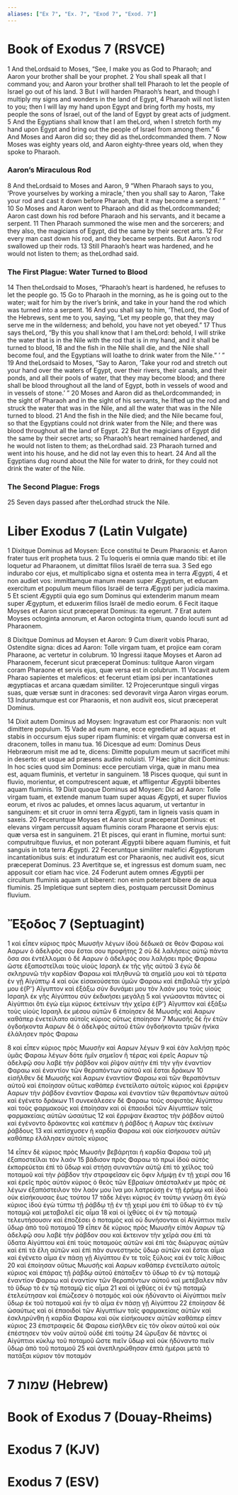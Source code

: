 ```yaml
---
aliases: ["Ex 7", "Ex. 7", "Exod 7", "Exod. 7"]
---
```



# Book of Exodus 7 (RSVCE)

1 And theLordsaid to Moses, “See, I make you as God to Pharaoh; and Aaron your brother shall be your prophet.
2 You shall speak all that I command you; and Aaron your brother shall tell Pharaoh to let the people of Israel go out of his land.
3 But I will harden Pharaoh’s heart, and though I multiply my signs and wonders in the land of Egypt,
4 Pharaoh will not listen to you; then I will lay my hand upon Egypt and bring forth my hosts, my people the sons of Israel, out of the land of Egypt by great acts of judgment.
5 And the Egyptians shall know that I am theLord, when I stretch forth my hand upon Egypt and bring out the people of Israel from among them.”
6 And Moses and Aaron did so; they did as theLordcommanded them.
7 Now Moses was eighty years old, and Aaron eighty-three years old, when they spoke to Pharaoh.
### Aaron’s Miraculous Rod
8 And theLordsaid to Moses and Aaron,
9 “When Pharaoh says to you, ‘Prove yourselves by working a miracle,’ then you shall say to Aaron, ‘Take your rod and cast it down before Pharaoh, that it may become a serpent.’ ”
10 So Moses and Aaron went to Pharaoh and did as theLordcommanded; Aaron cast down his rod before Pharaoh and his servants, and it became a serpent.
11 Then Pharaoh summoned the wise men and the sorcerers; and they also, the magicians of Egypt, did the same by their secret arts.
12 For every man cast down his rod, and they became serpents. But Aaron’s rod swallowed up their rods.
13 Still Pharaoh’s heart was hardened, and he would not listen to them; as theLordhad said.
### The First Plague: Water Turned to Blood
14 Then theLordsaid to Moses, “Pharaoh’s heart is hardened, he refuses to let the people go.
15 Go to Pharaoh in the morning, as he is going out to the water; wait for him by the river’s brink, and take in your hand the rod which was turned into a serpent.
16 And you shall say to him, ‘TheLord, the God of the Hebrews, sent me to you, saying, “Let my people go, that they may serve me in the wilderness; and behold, you have not yet obeyed.”
17 Thus says theLord, “By this you shall know that I am theLord: behold, I will strike the water that is in the Nile with the rod that is in my hand, and it shall be turned to blood,
18 and the fish in the Nile shall die, and the Nile shall become foul, and the Egyptians will loathe to drink water from the Nile.” ’ ”
19 And theLordsaid to Moses, “Say to Aaron, ‘Take your rod and stretch out your hand over the waters of Egypt, over their rivers, their canals, and their ponds, and all their pools of water, that they may become blood; and there shall be blood throughout all the land of Egypt, both in vessels of wood and in vessels of stone.’ ”
20 Moses and Aaron did as theLordcommanded; in the sight of Pharaoh and in the sight of his servants, he lifted up the rod and struck the water that was in the Nile, and all the water that was in the Nile turned to blood.
21 And the fish in the Nile died; and the Nile became foul, so that the Egyptians could not drink water from the Nile; and there was blood throughout all the land of Egypt.
22 But the magicians of Egypt did the same by their secret arts; so Pharaoh’s heart remained hardened, and he would not listen to them; as theLordhad said.
23 Pharaoh turned and went into his house, and he did not lay even this to heart.
24 And all the Egyptians dug round about the Nile for water to drink, for they could not drink the water of the Nile.
### The Second Plague: Frogs
25 Seven days passed after theLordhad struck the Nile.


# Liber Exodus 7 (Latin Vulgate)

1 Dixitque Dominus ad Moysen: Ecce constitui te Deum Pharaonis: et Aaron frater tuus erit propheta tuus.
2 Tu loqueris ei omnia quæ mando tibi: et ille loquetur ad Pharaonem, ut dimittat filios Israël de terra sua.
3 Sed ego indurabo cor ejus, et multiplicabo signa et ostenta mea in terra Ægypti,
4 et non audiet vos: immittamque manum meam super Ægyptum, et educam exercitum et populum meum filios Israël de terra Ægypti per judicia maxima.
5 Et scient Ægyptii quia ego sum Dominus qui extenderim manum meam super Ægyptum, et eduxerim filios Israël de medio eorum.
6 Fecit itaque Moyses et Aaron sicut præceperat Dominus: ita egerunt.
7 Erat autem Moyses octoginta annorum, et Aaron octoginta trium, quando locuti sunt ad Pharaonem.

8 Dixitque Dominus ad Moysen et Aaron:
9 Cum dixerit vobis Pharao, Ostendite signa: dices ad Aaron: Tolle virgam tuam, et projice eam coram Pharaone, ac vertetur in colubrum.
10 Ingressi itaque Moyses et Aaron ad Pharaonem, fecerunt sicut præceperat Dominus: tulitque Aaron virgam coram Pharaone et servis ejus, quæ versa est in colubrum.
11 Vocavit autem Pharao sapientes et maleficos: et fecerunt etiam ipsi per incantationes ægyptiacas et arcana quædam similiter.
12 Projeceruntque singuli virgas suas, quæ versæ sunt in dracones: sed devoravit virga Aaron virgas eorum.
13 Induratumque est cor Pharaonis, et non audivit eos, sicut præceperat Dominus.

14 Dixit autem Dominus ad Moysen: Ingravatum est cor Pharaonis: non vult dimittere populum.
15 Vade ad eum mane, ecce egredietur ad aquas: et stabis in occursum ejus super ripam fluminis: et virgam quæ conversa est in draconem, tolles in manu tua.
16 Dicesque ad eum: Dominus Deus Hebræorum misit me ad te, dicens: Dimitte populum meum ut sacrificet mihi in deserto: et usque ad præsens audire noluisti.
17 Hæc igitur dicit Dominus: In hoc scies quod sim Dominus: ecce percutiam virga, quæ in manu mea est, aquam fluminis, et vertetur in sanguinem.
18 Pisces quoque, qui sunt in fluvio, morientur, et computrescent aquæ, et affligentur Ægyptii bibentes aquam fluminis.
19 Dixit quoque Dominus ad Moysen: Dic ad Aaron: Tolle virgam tuam, et extende manum tuam super aquas Ægypti, et super fluvios eorum, et rivos ac paludes, et omnes lacus aquarum, ut vertantur in sanguinem: et sit cruor in omni terra Ægypti, tam in ligneis vasis quam in saxeis.
20 Feceruntque Moyses et Aaron sicut præceperat Dominus: et elevans virgam percussit aquam fluminis coram Pharaone et servis ejus: quæ versa est in sanguinem.
21 Et pisces, qui erant in flumine, mortui sunt: computruitque fluvius, et non poterant Ægyptii bibere aquam fluminis, et fuit sanguis in tota terra Ægypti.
22 Feceruntque similiter malefici Ægyptiorum incantationibus suis: et induratum est cor Pharaonis, nec audivit eos, sicut præceperat Dominus.
23 Avertitque se, et ingressus est domum suam, nec apposuit cor etiam hac vice.
24 Foderunt autem omnes Ægyptii per circuitum fluminis aquam ut biberent: non enim poterant bibere de aqua fluminis.
25 Impletique sunt septem dies, postquam percussit Dominus fluvium.


# Ἔξοδος 7 (Septuagint)

1 καὶ εἶπεν κύριος πρὸς Μωυσῆν λέγων ἰδοὺ δέδωκά σε θεὸν Φαραω καὶ Ααρων ὁ ἀδελφός σου ἔσται σου προφήτης
2 σὺ δὲ λαλήσεις αὐτῷ πάντα ὅσα σοι ἐντέλλομαι ὁ δὲ Ααρων ὁ ἀδελφός σου λαλήσει πρὸς Φαραω ὥστε ἐξαποστεῖλαι τοὺς υἱοὺς Ισραηλ ἐκ τῆς γῆς αὐτοῦ
3 ἐγὼ δὲ σκληρυνῶ τὴν καρδίαν Φαραω καὶ πληθυνῶ τὰ σημεῖά μου καὶ τὰ τέρατα ἐν γῇ Αἰγύπτῳ
4 καὶ οὐκ εἰσακούσεται ὑμῶν Φαραω καὶ ἐπιβαλῶ τὴν χεῖρά μου ἐ{P'} Αἴγυπτον καὶ ἐξάξω σὺν δυνάμει μου τὸν λαόν μου τοὺς υἱοὺς Ισραηλ ἐκ γῆς Αἰγύπτου σὺν ἐκδικήσει μεγάλῃ
5 καὶ γνώσονται πάντες οἱ Αἰγύπτιοι ὅτι ἐγώ εἰμι κύριος ἐκτείνων τὴν χεῖρα ἐ{P'} Αἴγυπτον καὶ ἐξάξω τοὺς υἱοὺς Ισραηλ ἐκ μέσου αὐτῶν
6 ἐποίησεν δὲ Μωυσῆς καὶ Ααρων καθάπερ ἐνετείλατο αὐτοῖς κύριος οὕτως ἐποίησαν
7 Μωυσῆς δὲ ἦν ἐτῶν ὀγδοήκοντα Ααρων δὲ ὁ ἀδελφὸς αὐτοῦ ἐτῶν ὀγδοήκοντα τριῶν ἡνίκα ἐλάλησεν πρὸς Φαραω

8 καὶ εἶπεν κύριος πρὸς Μωυσῆν καὶ Ααρων λέγων
9 καὶ ἐὰν λαλήσῃ πρὸς ὑμᾶς Φαραω λέγων δότε ἡμῖν σημεῖον ἢ τέρας καὶ ἐρεῖς Ααρων τῷ ἀδελφῷ σου λαβὲ τὴν ῥάβδον καὶ ῥῖψον αὐτὴν ἐπὶ τὴν γῆν ἐναντίον Φαραω καὶ ἐναντίον τῶν θεραπόντων αὐτοῦ καὶ ἔσται δράκων
10 εἰσῆλθεν δὲ Μωυσῆς καὶ Ααρων ἐναντίον Φαραω καὶ τῶν θεραπόντων αὐτοῦ καὶ ἐποίησαν οὕτως καθάπερ ἐνετείλατο αὐτοῖς κύριος καὶ ἔρριψεν Ααρων τὴν ῥάβδον ἐναντίον Φαραω καὶ ἐναντίον τῶν θεραπόντων αὐτοῦ καὶ ἐγένετο δράκων
11 συνεκάλεσεν δὲ Φαραω τοὺς σοφιστὰς Αἰγύπτου καὶ τοὺς φαρμακούς καὶ ἐποίησαν καὶ οἱ ἐπαοιδοὶ τῶν Αἰγυπτίων ταῖς φαρμακείαις αὐτῶν ὡσαύτως
12 καὶ ἔρριψαν ἕκαστος τὴν ῥάβδον αὐτοῦ καὶ ἐγένοντο δράκοντες καὶ κατέπιεν ἡ ῥάβδος ἡ Ααρων τὰς ἐκείνων ῥάβδους
13 καὶ κατίσχυσεν ἡ καρδία Φαραω καὶ οὐκ εἰσήκουσεν αὐτῶν καθάπερ ἐλάλησεν αὐτοῖς κύριος

14 εἶπεν δὲ κύριος πρὸς Μωυσῆν βεβάρηται ἡ καρδία Φαραω τοῦ μὴ ἐξαποστεῖλαι τὸν λαόν
15 βάδισον πρὸς Φαραω τὸ πρωί ἰδοὺ αὐτὸς ἐκπορεύεται ἐπὶ τὸ ὕδωρ καὶ στήσῃ συναντῶν αὐτῷ ἐπὶ τὸ χεῖλος τοῦ ποταμοῦ καὶ τὴν ῥάβδον τὴν στραφεῖσαν εἰς ὄφιν λήμψῃ ἐν τῇ χειρί σου
16 καὶ ἐρεῖς πρὸς αὐτόν κύριος ὁ θεὸς τῶν Εβραίων ἀπέσταλκέν με πρὸς σὲ λέγων ἐξαπόστειλον τὸν λαόν μου ἵνα μοι λατρεύσῃ ἐν τῇ ἐρήμῳ καὶ ἰδοὺ οὐκ εἰσήκουσας ἕως τούτου
17 τάδε λέγει κύριος ἐν τούτῳ γνώσῃ ὅτι ἐγὼ κύριος ἰδοὺ ἐγὼ τύπτω τῇ ῥάβδῳ τῇ ἐν τῇ χειρί μου ἐπὶ τὸ ὕδωρ τὸ ἐν τῷ ποταμῷ καὶ μεταβαλεῖ εἰς αἷμα
18 καὶ οἱ ἰχθύες οἱ ἐν τῷ ποταμῷ τελευτήσουσιν καὶ ἐποζέσει ὁ ποταμός καὶ οὐ δυνήσονται οἱ Αἰγύπτιοι πιεῖν ὕδωρ ἀπὸ τοῦ ποταμοῦ
19 εἶπεν δὲ κύριος πρὸς Μωυσῆν εἰπὸν Ααρων τῷ ἀδελφῷ σου λαβὲ τὴν ῥάβδον σου καὶ ἔκτεινον τὴν χεῖρά σου ἐπὶ τὰ ὕδατα Αἰγύπτου καὶ ἐπὶ τοὺς ποταμοὺς αὐτῶν καὶ ἐπὶ τὰς διώρυγας αὐτῶν καὶ ἐπὶ τὰ ἕλη αὐτῶν καὶ ἐπὶ πᾶν συνεστηκὸς ὕδωρ αὐτῶν καὶ ἔσται αἷμα καὶ ἐγένετο αἷμα ἐν πάσῃ γῇ Αἰγύπτου ἔν τε τοῖς ξύλοις καὶ ἐν τοῖς λίθοις
20 καὶ ἐποίησαν οὕτως Μωυσῆς καὶ Ααρων καθάπερ ἐνετείλατο αὐτοῖς κύριος καὶ ἐπάρας τῇ ῥάβδῳ αὐτοῦ ἐπάταξεν τὸ ὕδωρ τὸ ἐν τῷ ποταμῷ ἐναντίον Φαραω καὶ ἐναντίον τῶν θεραπόντων αὐτοῦ καὶ μετέβαλεν πᾶν τὸ ὕδωρ τὸ ἐν τῷ ποταμῷ εἰς αἷμα
21 καὶ οἱ ἰχθύες οἱ ἐν τῷ ποταμῷ ἐτελεύτησαν καὶ ἐπώζεσεν ὁ ποταμός καὶ οὐκ ἠδύναντο οἱ Αἰγύπτιοι πιεῖν ὕδωρ ἐκ τοῦ ποταμοῦ καὶ ἦν τὸ αἷμα ἐν πάσῃ γῇ Αἰγύπτου
22 ἐποίησαν δὲ ὡσαύτως καὶ οἱ ἐπαοιδοὶ τῶν Αἰγυπτίων ταῖς φαρμακείαις αὐτῶν καὶ ἐσκληρύνθη ἡ καρδία Φαραω καὶ οὐκ εἰσήκουσεν αὐτῶν καθάπερ εἶπεν κύριος
23 ἐπιστραφεὶς δὲ Φαραω εἰσῆλθεν εἰς τὸν οἶκον αὐτοῦ καὶ οὐκ ἐπέστησεν τὸν νοῦν αὐτοῦ οὐδὲ ἐπὶ τούτῳ
24 ὤρυξαν δὲ πάντες οἱ Αἰγύπτιοι κύκλῳ τοῦ ποταμοῦ ὥστε πιεῖν ὕδωρ καὶ οὐκ ἠδύναντο πιεῖν ὕδωρ ἀπὸ τοῦ ποταμοῦ
25 καὶ ἀνεπληρώθησαν ἑπτὰ ἡμέραι μετὰ τὸ πατάξαι κύριον τὸν ποταμόν


# 7 שמות (Hebrew)


# Book of Exodus 7 (Douay-Rheims)


# Exodus 7 (KJV)


# Exodus 7 (ESV)

